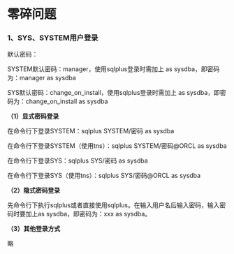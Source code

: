 # 零碎问题

### 1、SYS、SYSTEM用户登录

默认密码：

SYSTEM默认密码：manager，使用sqlplus登录时需加上 as sysdba，即密码为：manager as sysdba

SYS默认密码：change\_on\_install，使用sqlplus登录时需加上 as sysdba，即密码为：change\_on\_install as sysdba

**（1）显式密码登录**

在命令行下登录SYSTEM：sqlplus SYSTEM/密码 as sysdba

在命令行下登录SYSTEM（使用tns）：sqlplus SYSTEM/密码@ORCL as sysdba

在命令行下登录SYS：sqlplus SYS/密码 as sysdba

在命令行下登录SYS（使用tns）：sqlplus SYS/密码@ORCL as sysdba

**（2）隐式密码登录**

先命令行下执行sqlplus或者直接使用sqlplus。在输入用户名后输入密码，输入密码时要加上as sysdba，即密码为：xxx as sysdba。

**（3）其他登录方式**

略


